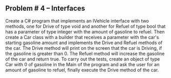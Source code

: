 ## Problem # 4 – Interfaces

Create a C# program that implements an IVehicle interface with two methods, one for Drive of type void and another for Refuel of type bool that has a parameter of type integer with the amount of gasoline to refuel. Then create a Car class with a builder that receives a parameter with the car's starting gasoline amount and implements the Drive and Refuel methods of the car.
The Drive method will print on the screen that the car is Driving, if the gasoline is greater than 0. The Refuel method will increase the gasoline of the car and return true.
To carry out the tests, create an object of type Car with 0 of gasoline in the Main of the program and ask the user for an amount of gasoline to refuel, finally execute the Drive method of the car.